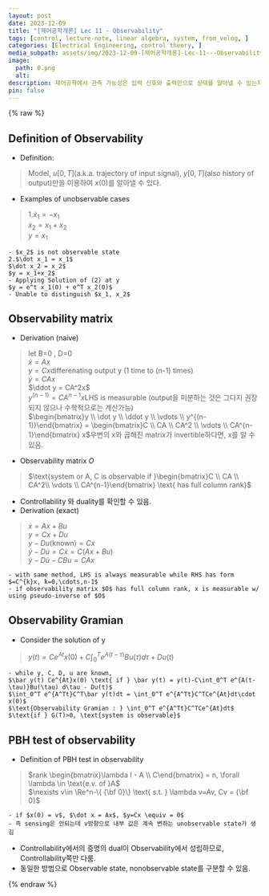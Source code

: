 ```yaml
---
layout: post
date: 2023-12-09
title: "[제어공학개론] Lec 11 - Observability"
tags: [control, lecture-note, linear algebra, system, from_velog, ]
categories: [Electrical Engineering, control theory, ]
media_subpath: assets/img/2023-12-09-[제어공학개론]-Lec-11---Observability.md
image:
  path: 0.png
  alt:  
description: 제어공학에서 관측 가능성은 입력 신호와 출력만으로 상태를 알아낼 수 있는지를 정의하며, 관측 가능성 행렬과 그람 행렬을 통해 시스템의 관측 가능성을 평가할 수 있다. PBH 테스트는 고유값에 대해 행렬의 랭크를 확인하여 관측 불가능한 상태를 식별하는 방법이다.
pin: false
---
```



{% raw %}


## Definition of Observability

- Definition:

> Model, $u[0,T]$(a.k.a. trajectory of input signal), $y[0,T]$(also history of output)만을 이용하여 $x(0)$를 알아낼 수 있다.

- Examples of unobservable cases

> 1.$\dot x_1 = -x_1$  
> $\dot x_2 = x_1+x_2$  
> $y = x_1$

	- $x_2$ is not observable state
	2.$\dot x_1 = x_1$
	$\dot x_2 = x_2$
	$y = x_1+x_2$
	- Applying Solution of (2) at y
	$y = e^t x_1(0) + e^T x_2(0)$
	- Unable to distinguish $x_1, x_2$

## Observability matrix

- Derivation (naive)

> let B=0 , D=0  
> $\dot x = Ax$  
> $y = Cx$differenating output y (1 time to (n-1) times)  
> $\dot y = CAx$  
> $\ddot y = CA^2x$  
> $y^{(n-1)} = CA^{n-1}x$LHS is measurable (output을 미분하는 것은 그다지 권장되지 않으나 수학적으로는 계산가능)  
> $\begin{bmatrix}y \\ \dot y \\ \ddot y \\ \vdots \\ y^{(n-1)}\end{bmatrix} = \begin{bmatrix}C \\ CA \\ CA^2 \\ \vdots \\ CA^{n-1}\end{bmatrix} x$우변의 x와 곱해진 matrix가 invertible하다면, x를 알 수 있음.

- Observability matrix $O$

> $\text{system or A, C is observable if }\begin{bmatrix}C \\ CA \\ CA^2\\ \vdots \\ CA^{n-1}\end{bmatrix} \text{ has full column rank}$

- Controllability 와 duality를 확인할 수 있음.
- Derivation (exact)

> $\dot x = Ax+Bu$  
> $y =Cx+Du$  
> $y-Du\text{(known)} = Cx$  
> $\dot y - D\dot u = C\dot x = C(Ax+Bu)$  
> $\dot y - D\dot u - CBu = CAx$

	- with same method, LHS is always measurable while RHS has form $=C^{k}x, k=0,\cdots,n-1$
	- if observability matrix $O$ has full column rank, x is measurable w/ using pseudo-inverse of $O$

## Observability Gramian

- Consider the solution of y

> $y(t) = Ce^{At}x(0) + C\int_0^T e^{A(t-\tau)}Bu(\tau) d\tau + Du(t)$

	- while y, C, D, u are known,
	$\bar y(t) Ce^{At}x(0) \text{ if } \bar y(t) = y(t)-C\int_0^T e^{A(t-\tau)}Bu(\tau) d\tau - Du(t)$
	$\int_0^T e^{A^Tt}C^T\bar y(t)dt = \int_0^T e^{A^Tt}C^TCe^{At}dt\cdot x(0)$
	$\text{Observability Gramian : } \int_0^T e^{A^Tt}C^TCe^{At}dt$
	$\text{if } G(T)>0, \text{system is observable}$

## PBH test of observability

- Definition of PBH test in observability

> $rank \begin{bmatrix}\lambda I - A \\ C\end{bmatrix} = n, \forall \lambda \in \text{e.v. of }A$  
> $\nexists v\in \Re^n-\{ {\bf 0}\} \text{ s.t. } \lambda v=Av, Cv = {\bf 0}$

	- if $x(0) = v$, $\dot x = Ax$, $y=Cx \equiv = 0$
	- 즉 sensing은 안되는데 v방향으로 내부 값은 계속 변하는 unobservable state가 생김
- Controllability에서의 증명의 dual이 Observability에서 성립하므로, Controllability쪽만 다룸.
- 동일한 방법으로 Observable state, nonobservable state를 구분할 수 있음.

{% endraw %}


